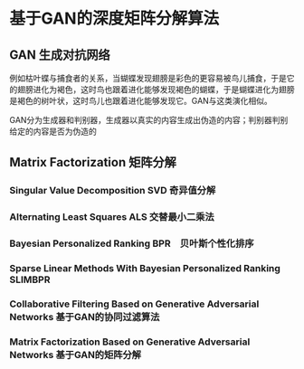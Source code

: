 # 基于GAN的深度矩阵分解算法

## GAN 生成对抗网络

例如枯叶蝶与捕食者的关系，当蝴蝶发现翅膀是彩色的更容易被鸟儿捕食，于是它的翅膀进化为褐色，这时鸟也跟着进化能够发现褐色的蝴蝶，于是蝴蝶进化为翅膀是褐色的树叶状，这时鸟儿也跟着进化能够发现它。GAN与这类演化相似。

GAN分为生成器和判别器，生成器以真实的内容生成出伪造的内容；判别器判别给定的内容是否为伪造的

## Matrix Factorization 矩阵分解

### Singular Value Decomposition SVD 奇异值分解

### Alternating Least Squares ALS 交替最小二乘法

### Bayesian Personalized Ranking BPR　贝叶斯个性化排序

### Sparse Linear Methods With Bayesian Personalized Ranking SLIMBPR 

### Collaborative Filtering Based on Generative Adversarial Networks 基于GAN的协同过滤算法

### Matrix Factorization Based on Generative Adversarial Networks 基于GAN的矩阵分解

#



